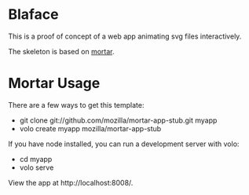 # Blaface

This is a proof of concept of a web app animating svg files
interactively.

The skeleton is based on [mortar](https://github.com/mozilla/mortar/).



# Mortar Usage

There are a few ways to get this template:

* git clone git://github.com/mozilla/mortar-app-stub.git myapp
* volo create myapp mozilla/mortar-app-stub

If you have node installed, you can run a development server with volo:

* cd myapp
* volo serve

View the app at http://localhost:8008/.
